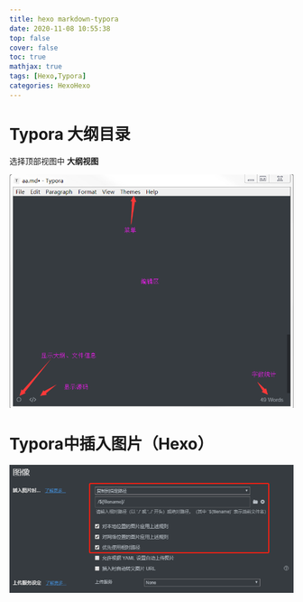 ```yaml
---
title: hexo markdown-typora
date: 2020-11-08 10:55:38
top: false
cover: false
toc: true
mathjax: true
tags: [Hexo,Typora]
categories: HexoHexo
---
```


# Typora 大纲目录

选择顶部视图中 **大纲视图** 

 ![](../typora-list.png)

# Typora中插入图片（Hexo）

![](../typora-img.png)